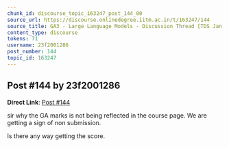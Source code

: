 ```yaml
---
chunk_id: discourse_topic_163247_post_144_00
source_url: https://discourse.onlinedegree.iitm.ac.in/t/163247/144
source_title: GA3 - Large Language Models - Discussion Thread [TDS Jan 2025]
content_type: discourse
tokens: 71
username: 23f2001286
post_number: 144
topic_id: 163247
---
```


## Post #144 by 23f2001286

**Direct Link**: [Post #144](https://discourse.onlinedegree.iitm.ac.in/t/163247/144)

sir why the GA marks is not being reflected in the course page. We are getting a sign of non submission.

Is there any way getting the score.
